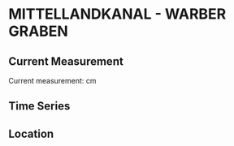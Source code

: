 # MITTELLANDKANAL - WARBER GRABEN

## Current Measurement

Current measurement: <Value topic="rivers/pegel-online/MLK/WARBER_GRABEN/measurementValue"/> cm

## Time Series

<TimeSeries topic="rivers/pegel-online/MLK/WARBER_GRABEN/measurementValue" period="week" />

## Location

<WorldMap>
  <Marker lat="52.31111726851754" lon="9.053354087265255" labelTopic="rivers/pegel-online/MLK/WARBER_GRABEN" />
</WorldMap>
